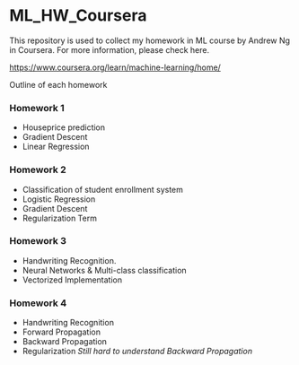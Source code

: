 # ML_HW_Coursera

This repository is used to collect my homework in ML course by Andrew Ng in Coursera.
For more information, please check here.

https://www.coursera.org/learn/machine-learning/home/

Outline of each homework

### Homework 1 ###

- Houseprice prediction
- Gradient Descent
- Linear Regression

### Homework 2 ###

- Classification of student enrollment system
- Logistic Regression
- Gradient Descent
- Regularization Term

### Homework 3 ###

- Handwriting Recognition.
- Neural Networks & Multi-class classification
- Vectorized Implementation

### Homework 4 ###

- Handwriting Recognition
- Forward Propagation
- Backward Propagation
- Regularization
*Still hard to understand Backward Propagation*


